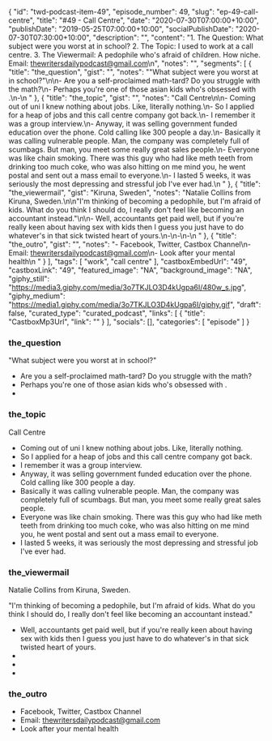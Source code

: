 {
	"id": "twd-podcast-item-49",
	"episode_number": 49,
	"slug": "ep-49-call-centre",
	"title": "#49 - Call Centre",
	"date": "2020-07-30T07:00:00+10:00",
	"publishDate": "2019-05-25T07:00:00+10:00",
	"socialPublishDate": "2020-07-30T07:30:00+10:00",
	"description": "",
	"content": "1. The Question: What subject were you worst at in school? 2. The Topic: I used to work at a call centre. 3. The Viewermail: A pedophile who's afraid of children. How niche. Email: thewritersdailypodcast@gmail.com\n",
	"notes": "",
	"segments": [
		{
			"title": "the_question",
			"gist": "",
			"notes": "\"What subject were you worst at in school?\"\n\n- Are you a self-proclaimed math-tard? Do you struggle with the math?\n- Perhaps you're one of those asian kids who's obsessed with .\n-\n      "
		},
		{
			"title": "the_topic",
			"gist": "",
			"notes": "Call Centre\n\n- Coming out of uni I knew nothing about jobs. Like, literally nothing.\n- So I applied for a heap of jobs and this call centre company got back.\n- I remember it was a group interview.\n- Anyway, it was selling government funded education over the phone. Cold calling like 300 people a day.\n- Basically it was calling vulnerable people. Man, the company was completely full of scumbags. But man, you meet some really great sales people.\n- Everyone was like chain smoking. There was this guy who had like meth teeth from drinking too much coke, who was also hitting on me mind you, he went postal and sent out a mass email to everyone.\n- I lasted 5 weeks, it was seriously the most depressing and stressful job I've ever had.\n      "
		},
		{
			"title": "the_viewermail",
			"gist": "Kiruna, Sweden",
			"notes": "Natalie Collins from Kiruna, Sweden.\n\n\"I'm thinking of becoming a pedophile, but I'm afraid of kids. What do you think I should do, I really don't feel like becoming an accountant instead.\"\n\n- Well, accountants get paid well, but if you're really keen about having sex with kids then I guess you just have to do whatever's in that sick twisted heart of yours.\n-\n-\n-\n      "
		},
		{
			"title": "the_outro",
			"gist": "",
			"notes": "- Facebook, Twitter, Castbox Channel\n- Email: thewritersdailypodcast@gmail.com\n- Look after your mental health\n      "
		}
	],
	"tags": [
		"work",
		"call centre"
	],
	"castboxEmbedUrl": "49",
	"castboxLink": "49",
	"featured_image": "NA",
	"background_image": "NA",
	"giphy_still": "https://media3.giphy.com/media/3o7TKJLO3D4kUgpa6I/480w_s.jpg",
	"giphy_medium": "https://media1.giphy.com/media/3o7TKJLO3D4kUgpa6I/giphy.gif",
	"draft": false,
	"curated_type": "curated_podcast",
	"links": [
		{
			"title": "CastboxMp3Url",
			"link": ""
		}
	],
	"socials": [],
	"categories": [
		"episode"
	]
}

### the_question

"What subject were you worst at in school?"

- Are you a self-proclaimed math-tard? Do you struggle with the math?
- Perhaps you're one of those asian kids who's obsessed with .
-
      
### the_topic

Call Centre

- Coming out of uni I knew nothing about jobs. Like, literally nothing.
- So I applied for a heap of jobs and this call centre company got back.
- I remember it was a group interview.
- Anyway, it was selling government funded education over the phone. Cold calling like 300 people a day.
- Basically it was calling vulnerable people. Man, the company was completely full of scumbags. But man, you meet some really great sales people.
- Everyone was like chain smoking. There was this guy who had like meth teeth from drinking too much coke, who was also hitting on me mind you, he went postal and sent out a mass email to everyone.
- I lasted 5 weeks, it was seriously the most depressing and stressful job I've ever had.
      
### the_viewermail

Natalie Collins from Kiruna, Sweden.

"I'm thinking of becoming a pedophile, but I'm afraid of kids. What do you think I should do, I really don't feel like becoming an accountant instead."

- Well, accountants get paid well, but if you're really keen about having sex with kids then I guess you just have to do whatever's in that sick twisted heart of yours.
-
-
-
      
### the_outro

- Facebook, Twitter, Castbox Channel
- Email: thewritersdailypodcast@gmail.com
- Look after your mental health
      
